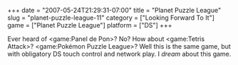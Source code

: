 +++
date = "2007-05-24T21:29:31-07:00"
title = "Planet Puzzle League"
slug = "planet-puzzle-league-11"
category = ["Looking Forward To It"]
game = ["Planet Puzzle League"]
platform = ["DS"]
+++

Ever heard of <game:Panel de Pon>?  No?  How about <game:Tetris Attack>?  <game:Pokémon Puzzle League>?  Well this is the same game, but with obligatory DS touch control and network play.  I <i>dream</i> about this game.
